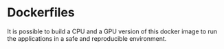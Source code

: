 # Dockerfiles

It is possible to build a CPU and a GPU version of this docker image to run the applications in
a safe and reproducible environment.
